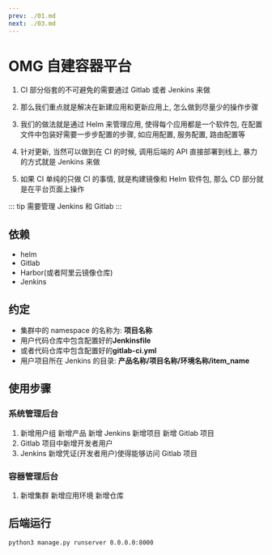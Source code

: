 ```yaml
---
prev: ./01.md
next: ./03.md
---
```


# OMG 自建容器平台

1. CI 部分俗套的不可避免的需要通过 Gitlab 或者 Jenkins 来做

2. 那么我们重点就是解决在新建应用和更新应用上, 怎么做到尽量少的操作步骤

3. 我们的做法就是通过 Helm 来管理应用, 使得每个应用都是一个软件包, 在配置文件中包装好需要一步步配置的步骤, 如应用配置, 服务配置, 路由配置等

4. 针对更新, 当然可以做到在 CI 的时候, 调用后端的 API 直接部署到线上, 暴力的方式就是 Jenkins 来做

5. 如果 CI 单纯的只做 CI 的事情, 就是构建镜像和 Helm 软件包, 那么 CD 部分就是在平台页面上操作

::: tip
需要管理 Jenkins 和 Gitlab
:::

## 依赖

- helm
- Gitlab
- Harbor(或者阿里云镜像仓库)
- Jenkins

## 约定

- 集群中的 namespace 的名称为: **项目名称**
- 用户代码仓库中包含配置好的**Jenkinsfile**
- 或者代码仓库中包含配置好的**gitlab-ci.yml**
- 用户项目所在 Jenkins 的目录: **产品名称/项目名称/环境名称/item_name**

## 使用步骤

### 系统管理后台

1. 新增用户组 新增产品 新增 Jenkins 新增项目 新增 Gitlab 项目
2. Gitlab 项目中新增开发者用户
3. Jenkins 新增凭证(开发者用户)使得能够访问 Gitlab 项目

### 容器管理后台

1. 新增集群 新增应用环境 新增仓库

## 后端运行

```sh
python3 manage.py runserver 0.0.0.0:8000
```
